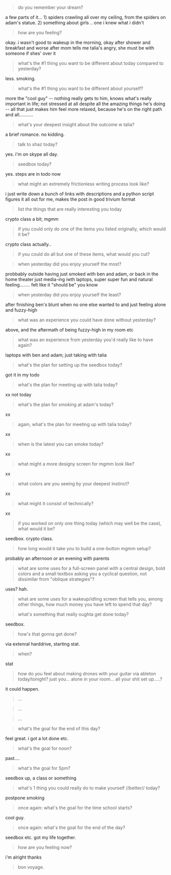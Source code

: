 


> do you remember your dream?

a few parts of it...   1) spiders crawling all over my ceiling, from the spiders on adam's statue.   2) something about girls .. one i knew what i didn't  


> how are you feeling?

okay. i wasn't good to wakeup in the morning, okay after shower and breakfast and worse after mom tells me talia's angry, she must be with someone if shes' over it


> what's the #1 thing you want to be different about today compared to yesterday?

less. smoking. 


> what's the #1 thing you want to be different about yourself?

more the "cool guy"  --  nothing really gets to him, knows what's really important in life;  not stressed at all despite all the amazing things he's doing -- all that just makes him feel more relaxed, because he's on the right path and all...........


> what's your deepest insight about the outcome w talia?

a brief romance. no kidding.


> talk to shaz today?

yes. i'm on skype all day.


> seedbox today?

yes. steps are in todo now


> what might an extremely frictionless writing process look like?

i just write down a bunch of links with descriptions and a python script figures it all out for me, makes the post in good trivium format


> list the things that are really interesting you today

crypto class a bit; mgmm


> if you could only do one of the items you listed originally, which would it be?

crypto class actually..


> if you could do all but one of these items, what would you cut?




> when yesterday did you enjoy yourself the most?

probbably outside having just smoked with ben and adam, or back in the home theater just media-ing iwth laptops, super super fun and natural feeling........ felt like it "should be" you know


> when yesterday did you enjoy yourself the least?

after finishing ben's blunt when no one else wanted to and just feeling alone and fuzzy-high


> what was an experience you could have done without yesterday?

above, and the aftermath of being fuzzy-high in my room etc


> what was an experience from yesterday you'd really like to have again?

laptops with ben and adam;  just taking with talia


> what's the plan for setting up the seedbox today?

got it in my todo


> what's the plan for meeting up with talia today?

xx not today


> what's the plan for smoking at adam's today?

xx 


> again, what's the plan for meeting up with talia today?

xx


> when is the latest you can smoke today?

xx


> what might a more designy screen for mgmm look like?

xx


> what colors are you seeing by your deepest instinct?

xx


> what might it consist of technically?

xx


> if you worked on  only  one thing today (which may well be the case), what would it be?

seedbox. crypto class.


> how long would it take you to build a one-button mgmm setup?

probably an afternoon or an evening with parents


> what are some uses for a full-screen panel with a central design, bold colors and a small textbox asking you a cyclical question, not dissimilar from "oblique strategies"?

uses? hah.


> what are some uses for a wakeup/idling screen that tells you, among other things, how much money you have left to spend that day?




> what's something that really oughta get done today?

seedbox.


> how's that gonna get done?

via extenral harddrive, starting stat.


> when?

stat


> how do you feel about making drones with your guitar via ableton today/tonight? just you... alone in your room... all your shit set up.....?

it could happen.


> ...




> ...




> ...




> what's the goal for the end of this day?

feel great. i got a lot done etc.


> what's the goal for noon? 

past....


> what's the goal for 5pm?

seedbox up, a class or something


> what's 1 thing you could really do to make yourself //better// today?

postpone smoking


> once again: what's the goal for the time school starts?

cool guy.


> once again: what's the goal for the end of the day?

seedbox etc. got my life together.


> how are you feeling now?

i'm alright thanks


> bon voyage.




